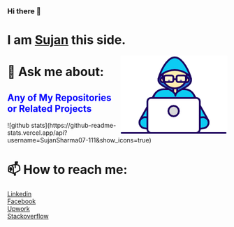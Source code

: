 ### Hi there 👋
<h1>I am <a href='https://raw.githubusercontent.com/SujanSharma07/SujanSharma07/master/Assets/Profile.jpeg'><b>Sujan</b></a> this side. 
</h1> 
<img align="right" src="https://raw.githubusercontent.com/SujanSharma07/SujanSharma07/master/Assets/Developer.gif"/>

<h1>💬 Ask me about: </h1> 
<h2 style="color:blue;">Any of My Repositories or Related Projects </h2> 
![github stats](https://github-readme-stats.vercel.app/api?username=SujanSharma07-111&show_icons=true)

<h1>📫 How to reach me:</h1>
 <a href= 'https://www.linkedin.com/in/sujan-sharma-b965941a7/'>Linkedin <br>
<a href='https://www.facebook.com/Sujan.Sharma07'>Facebook <br>
<a href='https://www.upwork.com/freelancers/~01e92b1f5bceb96b8a'>Upwork <br>
<a href='https://stackoverflow.com/users/13851812/sujan-sharma'>Stackoverflow 


<!-- **SujanSharma07/SujanSharma07** is a ✨ _special_ ✨ repository because its `README.md` (this file) appears on your GitHub profile. Here are some ideas to get you started: - 🔭 I’m currently working on ... - 🌱 I’m currently learning ... - 👯 I’m looking to collaborate on ... - 🤔 I’m looking for help with ... - 💬 Ask me about ... - 📫 How to reach me: ... - 😄 Pronouns: ... - ⚡ Fun fact: ... -->
